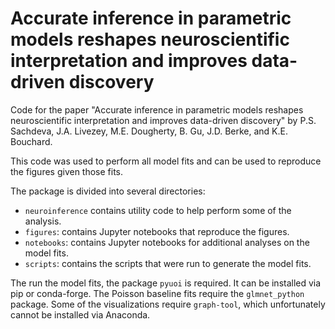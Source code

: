# Accurate inference in parametric models reshapes neuroscientific interpretation and improves data-driven discovery

Code for the paper "Accurate inference in parametric models reshapes
neuroscientific interpretation and improves data-driven discovery" by P.S.
Sachdeva, J.A. Livezey, M.E. Dougherty, B. Gu, J.D. Berke, and K.E. Bouchard.

This code was used to perform all model fits and can be used to reproduce the
figures given those fits.

The package is divided into several directories:

* `neuroinference` contains utility code to help perform some of the analysis.
* `figures`: contains Jupyter notebooks that reproduce the figures.
* `notebooks`: contains Jupyter notebooks for additional analyses on the model
  fits.
* `scripts`: contains the scripts that were run to generate the model fits.

The run the model fits, the package `pyuoi` is required. It can be installed via
pip or conda-forge. The Poisson baseline fits require the `glmnet_python`
package. Some of the visualizations require `graph-tool`, which unfortunately
cannot be installed via Anaconda.

